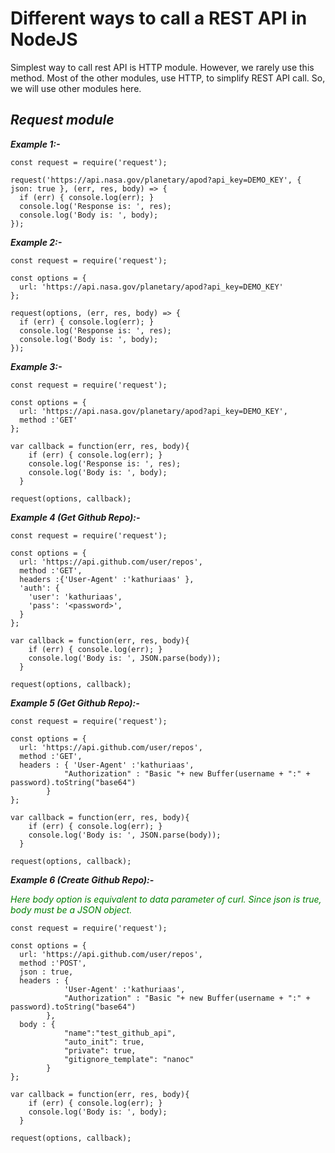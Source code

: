 # Different ways to call a REST API in NodeJS

Simplest way to call rest API is HTTP module. However, we rarely use this method. Most of the other modules, use HTTP, to simplify REST API call. So, we will use other modules here.

## *Request module*

***Example 1:-***

```nodejs
const request = require('request');

request('https://api.nasa.gov/planetary/apod?api_key=DEMO_KEY', { json: true }, (err, res, body) => {
  if (err) { console.log(err); }
  console.log('Response is: ', res);
  console.log('Body is: ', body);
});
```

***Example 2:-***

```nodejs
const request = require('request');

const options = {
  url: 'https://api.nasa.gov/planetary/apod?api_key=DEMO_KEY'
};

request(options, (err, res, body) => {
  if (err) { console.log(err); }
  console.log('Response is: ', res);
  console.log('Body is: ', body);
});
```

***Example 3:-***

```nodejs
const request = require('request');

const options = {
  url: 'https://api.nasa.gov/planetary/apod?api_key=DEMO_KEY',
  method :'GET'
};

var callback = function(err, res, body){
    if (err) { console.log(err); }
    console.log('Response is: ', res);
    console.log('Body is: ', body);
  }

request(options, callback);
```

***Example 4 (Get Github Repo):-***

```nodejs
const request = require('request');

const options = {
  url: 'https://api.github.com/user/repos',
  method :'GET',
  headers :{'User-Agent' :'kathuriaas' },
  'auth': {
    'user': 'kathuriaas',
    'pass': '<password>',
  }
};

var callback = function(err, res, body){
    if (err) { console.log(err); }
    console.log('Body is: ', JSON.parse(body));
  }

request(options, callback);
```

***Example 5 (Get Github Repo):-***

```nodejs
const request = require('request');

const options = {
  url: 'https://api.github.com/user/repos',
  method :'GET',
  headers : { 'User-Agent' :'kathuriaas',
            "Authorization" : "Basic "+ new Buffer(username + ":" + password).toString("base64")
        }
};

var callback = function(err, res, body){
    if (err) { console.log(err); }
    console.log('Body is: ', JSON.parse(body));
  }

request(options, callback);
```

***Example 6 (Create Github Repo):-***

<span style="color:green"> *Here body option is equivalent to data parameter of curl. Since json is true, body must be a JSON object.* </span>

```nodejs
const request = require('request');

const options = {
  url: 'https://api.github.com/user/repos',
  method :'POST',
  json : true,
  headers : {
            'User-Agent' :'kathuriaas',
            "Authorization" : "Basic "+ new Buffer(username + ":" + password).toString("base64")
        },
  body : {
            "name":"test_github_api",
            "auto_init": true,
            "private": true,
            "gitignore_template": "nanoc"
        }
};

var callback = function(err, res, body){
    if (err) { console.log(err); }
    console.log('Body is: ', body);
  }

request(options, callback);
```

